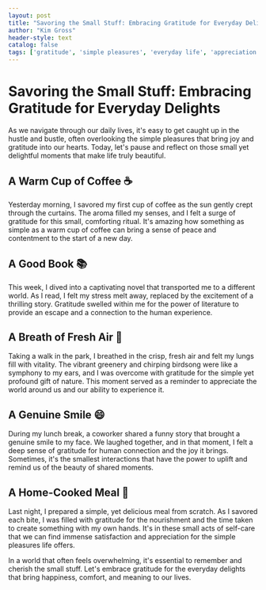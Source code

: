 ```yaml
---
layout: post
title: "Savoring the Small Stuff: Embracing Gratitude for Everyday Delights"
author: "Kim Gross"
header-style: text
catalog: false
tags: ['gratitude', 'simple pleasures', 'everyday life', 'appreciation', 'small joys', 'mindfulness']
---
```


# Savoring the Small Stuff: Embracing Gratitude for Everyday Delights

As we navigate through our daily lives, it's easy to get caught up in the hustle and bustle, often overlooking the simple pleasures that bring joy and gratitude into our hearts. Today, let's pause and reflect on those small yet delightful moments that make life truly beautiful.

## A Warm Cup of Coffee ☕️

Yesterday morning, I savored my first cup of coffee as the sun gently crept through the curtains. The aroma filled my senses, and I felt a surge of gratitude for this small, comforting ritual. It's amazing how something as simple as a warm cup of coffee can bring a sense of peace and contentment to the start of a new day.

## A Good Book 📚

This week, I dived into a captivating novel that transported me to a different world. As I read, I felt my stress melt away, replaced by the excitement of a thrilling story. Gratitude swelled within me for the power of literature to provide an escape and a connection to the human experience.

## A Breath of Fresh Air 🍃

Taking a walk in the park, I breathed in the crisp, fresh air and felt my lungs fill with vitality. The vibrant greenery and chirping birdsong were like a symphony to my ears, and I was overcome with gratitude for the simple yet profound gift of nature. This moment served as a reminder to appreciate the world around us and our ability to experience it.

## A Genuine Smile 😄

During my lunch break, a coworker shared a funny story that brought a genuine smile to my face. We laughed together, and in that moment, I felt a deep sense of gratitude for human connection and the joy it brings. Sometimes, it's the smallest interactions that have the power to uplift and remind us of the beauty of shared moments.

## A Home-Cooked Meal 🍲

Last night, I prepared a simple, yet delicious meal from scratch. As I savored each bite, I was filled with gratitude for the nourishment and the time taken to create something with my own hands. It's in these small acts of self-care that we can find immense satisfaction and appreciation for the simple pleasures life offers.

In a world that often feels overwhelming, it's essential to remember and cherish the small stuff. Let's embrace gratitude for the everyday delights that bring happiness, comfort, and meaning to our lives.

